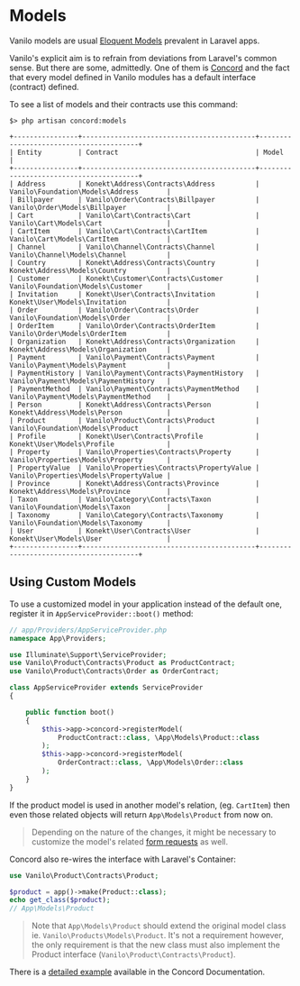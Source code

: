 # Models

Vanilo models are usual
[Eloquent Models](https://laravel.com/docs/8.x/eloquent) prevalent in
Laravel apps.

Vanilo's explicit aim is to refrain from deviations from Laravel's
common sense. But there are some, admittedly. One of them is
[Concord](concord.md) and the fact that every model defined in Vanilo
modules has a default interface (contract) defined.

To see a list of models and their contracts use this command:

```
$> php artisan concord:models

+----------------+-------------------------------------------+----------------------------------------+
| Entity         | Contract                                  | Model                                  |
+----------------+-------------------------------------------+----------------------------------------+
| Address        | Konekt\Address\Contracts\Address          | Vanilo\Foundation\Models\Address       |
| Billpayer      | Vanilo\Order\Contracts\Billpayer          | Vanilo\Order\Models\Billpayer          |
| Cart           | Vanilo\Cart\Contracts\Cart                | Vanilo\Cart\Models\Cart                |
| CartItem       | Vanilo\Cart\Contracts\CartItem            | Vanilo\Cart\Models\CartItem            |
| Channel        | Vanilo\Channel\Contracts\Channel          | Vanilo\Channel\Models\Channel          |
| Country        | Konekt\Address\Contracts\Country          | Konekt\Address\Models\Country          |
| Customer       | Konekt\Customer\Contracts\Customer        | Vanilo\Foundation\Models\Customer      |
| Invitation     | Konekt\User\Contracts\Invitation          | Konekt\User\Models\Invitation          |
| Order          | Vanilo\Order\Contracts\Order              | Vanilo\Foundation\Models\Order         |
| OrderItem      | Vanilo\Order\Contracts\OrderItem          | Vanilo\Order\Models\OrderItem          |
| Organization   | Konekt\Address\Contracts\Organization     | Konekt\Address\Models\Organization     |
| Payment        | Vanilo\Payment\Contracts\Payment          | Vanilo\Payment\Models\Payment          |
| PaymentHistory | Vanilo\Payment\Contracts\PaymentHistory   | Vanilo\Payment\Models\PaymentHistory   |
| PaymentMethod  | Vanilo\Payment\Contracts\PaymentMethod    | Vanilo\Payment\Models\PaymentMethod    |
| Person         | Konekt\Address\Contracts\Person           | Konekt\Address\Models\Person           |
| Product        | Vanilo\Product\Contracts\Product          | Vanilo\Foundation\Models\Product       |
| Profile        | Konekt\User\Contracts\Profile             | Konekt\User\Models\Profile             |
| Property       | Vanilo\Properties\Contracts\Property      | Vanilo\Properties\Models\Property      |
| PropertyValue  | Vanilo\Properties\Contracts\PropertyValue | Vanilo\Properties\Models\PropertyValue |
| Province       | Konekt\Address\Contracts\Province         | Konekt\Address\Models\Province         |
| Taxon          | Vanilo\Category\Contracts\Taxon           | Vanilo\Foundation\Models\Taxon         |
| Taxonomy       | Vanilo\Category\Contracts\Taxonomy        | Vanilo\Foundation\Models\Taxonomy      |
| User           | Konekt\User\Contracts\User                | Konekt\User\Models\User                |
+----------------+-------------------------------------------+----------------------------------------+
```

## Using Custom Models

To use a customized model in your application instead of the default one,
register it in `AppServiceProvider::boot()` method:

```php
// app/Providers/AppServiceProvider.php
namespace App\Providers;

use Illuminate\Support\ServiceProvider;
use Vanilo\Product\Contracts\Product as ProductContract;
use Vanilo\Product\Contracts\Order as OrderContract;

class AppServiceProvider extends ServiceProvider
{

    public function boot()
    {
        $this->app->concord->registerModel(
            ProductContract::class, \App\Models\Product::class
        );
        $this->app->concord->registerModel(
            OrderContract::class, \App\Models\Order::class
        );
    }
}
```

If the product model is used in another model's relation, (eg.
`CartItem`) then even those related objects will return `App\Models\Product`
from now on.

> Depending on the nature of the changes, it might be necessary to
> customize the model's related [form requests](form-requests.md) as well.

Concord also re-wires the interface with Laravel's Container:

```php
use Vanilo\Product\Contracts\Product;

$product = app()->make(Product::class);
echo get_class($product);
// App\Models\Product
```

> Note that `App\Models\Product` should extend the original model class ie.
> `Vanilo\Products\Models\Product`. It's not a requirement however, the
> only requirement is that the new class must also implement the Product
> interface (`Vanilo\Product\Contracts\Product`).

There is a
[detailed example](https://konekt.dev/concord/1.8/models#detailed-example)
available in the Concord Documentation.
